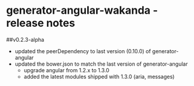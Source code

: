 generator-angular-wakanda - release notes
=========================================

##v0.2.3-alpha
* updated the peerDependency to last version (0.10.0) of generator-angular
* updated the bower.json to match the last version of generator-angular
	* upgrade angular from 1.2.x to 1.3.0
	* added the latest modules shipped with 1.3.0 (aria, messages)